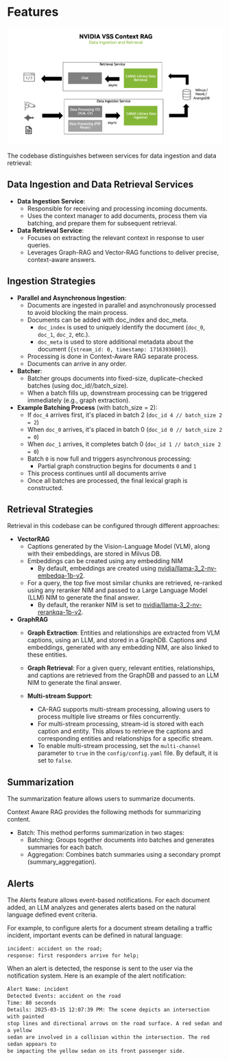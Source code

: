 <!--
SPDX-FileCopyrightText: Copyright (c) 2025 NVIDIA CORPORATION & AFFILIATES. All rights reserved.
SPDX-License-Identifier: Apache-2.0
 *
Licensed under the Apache License, Version 2.0 (the "License");
you may not use this file except in compliance with the License.
You may obtain a copy of the License at
 *
http://www.apache.org/licenses/LICENSE-2.0
 *
Unless required by applicable law or agreed to in writing, software
distributed under the License is distributed on an "AS IS" BASIS,
WITHOUT WARRANTIES OR CONDITIONS OF ANY KIND, either express or implied.
See the License for the specific language governing permissions and
limitations under the License.
-->

# Features

![image](../_static/data_architecture.png)

The codebase distinguishes between services for data ingestion and data
retrieval:

## Data Ingestion and Data Retrieval Services

-   **Data Ingestion Service**:
    -   Responsible for receiving and processing incoming documents.
    -   Uses the context manager to add documents, process them via
        batching, and prepare them for subsequent retrieval.
-   **Data Retrieval Service**:
    -   Focuses on extracting the relevant context in response to user
        queries.
    -   Leverages Graph-RAG and Vector-RAG functions to deliver precise,
        context-aware answers.

## Ingestion Strategies

-   **Parallel and Asynchronous Ingestion**:
    -   Documents are ingested in parallel and asynchronously processed
        to avoid blocking the main process.
    -   Documents can be added with doc_index and doc_meta.
        -   `doc_index` is used to uniquely identify the document
            (`doc_0`, `doc_1`, `doc_2`, etc.).
        -   `doc_meta` is used to store additional metadata about the
            document (`{stream_id: 0, timestamp: 1716393600}`).
    -   Processing is done in Context-Aware RAG separate process.
    -   Documents can arrive in any order.
-   **Batcher**:
    -   Batcher groups documents into fixed-size, duplicate-checked
        batches (using doc_id//batch_size).
    -   When a batch fills up, downstream processing can be triggered
        immediately (e.g., graph extraction).
-   **Example Batching Process** (with batch_size = 2):
    -   If `doc_4` arrives first, it\'s placed in batch 2
        (`doc_id 4 // batch_size 2 = 2`)
    -   When `doc_0` arrives, it\'s placed in batch 0
        (`doc_id 0 // batch_size 2 = 0`)
    -   When `doc_1` arrives, it completes batch 0
        (`doc_id 1 // batch_size 2 = 0`)
    -   Batch `0` is now full and triggers asynchronous processing:
        -   Partial graph construction begins for documents `0` and `1`
    -   This process continues until all documents arrive
    -   Once all batches are processed, the final lexical graph is
        constructed.

## Retrieval Strategies

Retrieval in this codebase can be configured through different
approaches:

-   **VectorRAG**
    -   Captions generated by the Vision-Language Model (VLM), along
        with their embeddings, are stored in Milvus DB.
    -   Embeddings can be created using any embedding NIM
        -   By default, embeddings are created using
            [nvidia/llama-3_2-nv-embedqa-1b-v2](https://build.nvidia.com/nvidia/llama-3_2-nv-embedqa-1b-v2).
    -   For a query, the top five most similar chunks are retrieved,
        re-ranked using any reranker NIM and passed to a Large Language
        Model (LLM) NIM to generate the final answer.
        -   By default, the reranker NIM is set to
            [nvidia/llama-3_2-nv-rerankqa-1b-v2](https://build.nvidia.com/nvidia/llama-3_2-nv-rerankqa-1b-v2).
-   **GraphRAG**
    -   **Graph Extraction**: Entities and relationships are extracted
        from VLM captions, using an LLM, and stored in a GraphDB.
        Captions and embeddings, generated with any embedding NIM, are
        also linked to these entities.

    -   **Graph Retrieval**: For a given query, relevant entities,
        relationships, and captions are retrieved from the GraphDB and
        passed to an LLM NIM to generate the final answer.

    -   **Multi-stream Support**:
        -   CA-RAG supports multi-stream processing, allowing users
            to process multiple live streams or files concurrently.
        -   For multi-stream processing, stream-id is stored with
                each caption and entity. This allows to retrieve the
                captions and corresponding entities and relationships
                for a specific stream.
          -   To enable multi-stream processing, set the
                `multi-channel` parameter to `true` in the
                `config/config.yaml` file. By default, it is set to
                `false`.

## Summarization

The summarization feature allows users to summarize documents.

Context Aware RAG provides the following methods for summarizing content.

- Batch: This method performs summarization in two stages:
    - Batching: Groups together documents into batches and generates summaries for each batch.
    - Aggregation: Combines batch summaries using a secondary prompt (summary_aggregation).

## Alerts

The Alerts feature allows event-based notifications. For each document
added, an LLM analyzes and generates alerts based on the natural
language defined event criteria.

For example, to configure alerts for a document stream detailing a
traffic incident, important events can be defined in natural language:

``` text
incident: accident on the road;
response: first responders arrive for help;
```

When an alert is detected, the response is sent to the user via the
notification system. Here is an example of the alert notification:

``` text
Alert Name: incident
Detected Events: accident on the road
Time: 80 seconds
Details: 2025-03-15 12:07:39 PM: The scene depicts an intersection with painted
stop lines and directional arrows on the road surface. A red sedan and a yellow
sedan are involved in a collision within the intersection. The red sedan appears to
be impacting the yellow sedan on its front passenger side.
```
